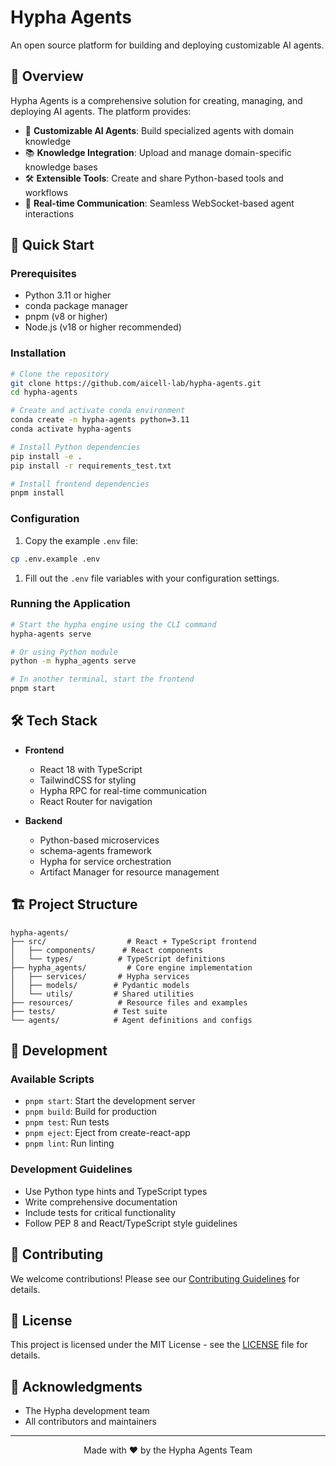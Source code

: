 # Hypha Agents

An open source platform for building and deploying customizable AI agents.

## 🎯 Overview

Hypha Agents is a comprehensive solution for creating, managing, and deploying AI agents. The platform provides:

- 🤖 **Customizable AI Agents**: Build specialized agents with domain knowledge
- 📚 **Knowledge Integration**: Upload and manage domain-specific knowledge bases
- 🛠️ **Extensible Tools**: Create and share Python-based tools and workflows
- 🔄 **Real-time Communication**: Seamless WebSocket-based agent interactions

## 🚀 Quick Start

### Prerequisites

- Python 3.11 or higher
- conda package manager
- pnpm (v8 or higher)
- Node.js (v18 or higher recommended)

### Installation

```bash
# Clone the repository
git clone https://github.com/aicell-lab/hypha-agents.git
cd hypha-agents

# Create and activate conda environment
conda create -n hypha-agents python=3.11
conda activate hypha-agents

# Install Python dependencies
pip install -e .
pip install -r requirements_test.txt

# Install frontend dependencies
pnpm install
```

### Configuration

1. Copy the example `.env` file:
```bash
cp .env.example .env
```

1. Fill out the `.env` file variables with your configuration settings.

### Running the Application

```bash
# Start the hypha engine using the CLI command
hypha-agents serve

# Or using Python module
python -m hypha_agents serve

# In another terminal, start the frontend
pnpm start
```


## 🛠️ Tech Stack

- **Frontend**
  - React 18 with TypeScript
  - TailwindCSS for styling
  - Hypha RPC for real-time communication
  - React Router for navigation

- **Backend**
  - Python-based microservices
  - schema-agents framework
  - Hypha for service orchestration
  - Artifact Manager for resource management

## 🏗️ Project Structure

```
hypha-agents/
├── src/                  # React + TypeScript frontend
│   ├── components/      # React components
│   └── types/          # TypeScript definitions
├── hypha_agents/         # Core engine implementation
│   ├── services/       # Hypha services
│   ├── models/        # Pydantic models
│   └── utils/         # Shared utilities
├── resources/          # Resource files and examples
├── tests/             # Test suite
└── agents/            # Agent definitions and configs
```

## 🧪 Development

### Available Scripts

- `pnpm start`: Start the development server
- `pnpm build`: Build for production
- `pnpm test`: Run tests
- `pnpm eject`: Eject from create-react-app
- `pnpm lint`: Run linting

### Development Guidelines

- Use Python type hints and TypeScript types
- Write comprehensive documentation
- Include tests for critical functionality
- Follow PEP 8 and React/TypeScript style guidelines

## 🤝 Contributing

We welcome contributions! Please see our [Contributing Guidelines](CONTRIBUTING.md) for details.

## 📄 License

This project is licensed under the MIT License - see the [LICENSE](LICENSE) file for details.

## 🌟 Acknowledgments

- The Hypha development team
- All contributors and maintainers

---

<div align="center">
Made with ❤️ by the Hypha Agents Team
</div>